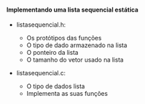 #### Implementando uma lista sequencial estática

- listasequencial.h: 
  - Os protótipos das funções
  - O tipo de dado armazenado na lista
  - O ponteiro da lista
  - O tamanho do vetor usado na lista

- listasequencial.c:
  - O tipo de dados lista
  - Implementa as suas funções
